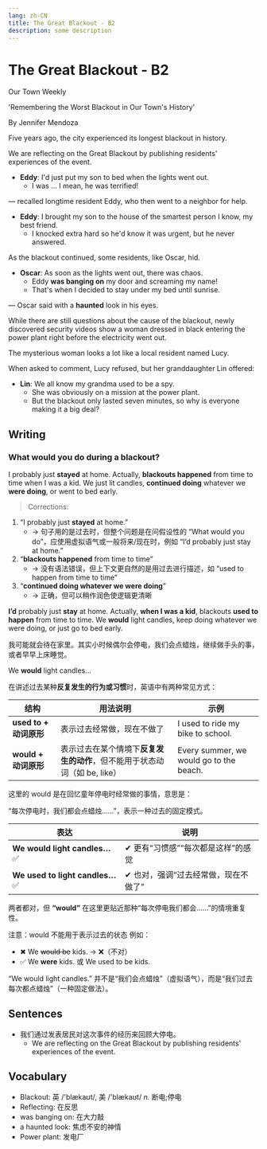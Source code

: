 ```yaml
---
lang: zh-CN
title: The Great Blackout - B2
description: some description
---
```


# The Great Blackout - B2

Our Town Weekly

'Remembering the Worst Blackout in Our Town's History'

By Jennifer Mendoza

Five years ago, the city experienced its longest blackout in history.

We are reflecting on the Great Blackout by publishing residents' experiences of the event.

- **Eddy**: I'd just put my son to bed when the lights went out.
  - I was ... I mean, he was terrified!

— recalled longtime resident Eddy, who then went to a neighbor for help.

- **Eddy**: I brought my son to the house of the smartest person I know, my best friend.
  - I knocked extra hard so he'd know it was urgent, but he never answered.

As the blackout continued, some residents, like Oscar, hid.

- **Oscar**: As soon as the lights went out, there was chaos.
  - Eddy **was banging on** my door and screaming my name!
  - That's when I decided to stay under my bed until sunrise.

— Oscar said with a **haunted** look in his eyes.

While there are still questions about the cause of the blackout, newly discovered security videos show a woman dressed in black entering the power plant right before the electricity went out.

The mysterious woman looks a lot like a local resident named Lucy.

When asked to comment, Lucy refused, but her granddaughter Lin offered:

- **Lin**: We all know my grandma used to be a spy.
  - She was obviously on a mission at the power plant.
  - But the blackout only lasted seven minutes, so why is everyone making it a big deal?

## Writing

### What would you do during a blackout?

I probably just **stayed** at home. Actually, **blackouts happened** from time to time when I was a kid. We just lit candles, **continued doing** whatever we **were doing**, or went to bed early.

> Corrections:

1. “I probably just **stayed** at home.”
   - → 句子用的是过去时，但整个问题是在问假设性的 “What would you do”，应使用虚拟语气或一般将来/现在时，例如 “I’d probably just stay at home.”
2. “**blackouts happened** from time to time”
   - → 没有语法错误，但上下文更自然的是用过去进行描述，如 “used to happen from time to time”
3. “**continued doing whatever we were doing**”
   - → 正确，但可以稍作润色使逻辑更清晰

**I’d** probably just **stay** at home. Actually, **when I was a kid**, blackouts **used to happen** from time to time. We **would** light candles, keep doing whatever we were doing, or just go to bed early.

我可能就会待在家里。其实小时候偶尔会停电，我们会点蜡烛，继续做手头的事，或者早早上床睡觉。

We **would** light candles...

在讲述过去某种**反复发生的行为或习惯**时，英语中有两种常见方式：

| 结构                   | 用法说明                                                                  | 示例                                    |
| ---------------------- | ------------------------------------------------------------------------- | --------------------------------------- |
| **used to + 动词原形** | 表示过去经常做，现在不做了                                                | I used to ride my bike to school.       |
| **would + 动词原形**   | 表示过去在某个情境下**反复发生的动作**，但不能用于状态动词（如 be, like） | Every summer, we would go to the beach. |

这里的 would 是在回忆童年停电时经常做的事情，意思是：

“每次停电时，我们都会点蜡烛……”，表示一种过去的固定模式。

| 表达                             | 说明                                 |
| -------------------------------- | ------------------------------------ |
| **We would light candles…** ✅   | ✔ 更有“习惯感”“每次都是这样”的感觉   |
| **We used to light candles…** ✅ | ✔ 也对，强调“过去经常做，现在不做了” |

两者都对，但 **“would”** 在这里更贴近那种“每次停电我们都会……”的情境重复性。

注意：would 不能用于表示过去的状态
例如：

- ✖ We ~~would be~~ kids. → ❌（不对）
- ✅ We **were** kids. 或 We used to be kids.

“We would light candles.” 并不是“我们会点蜡烛”（虚拟语气），而是“我们过去每次都点蜡烛”（一种固定做法）。

## Sentences

- 我们通过发表居民对这次事件的经历来回顾大停电。
  - We are reflecting on the Great Blackout by publishing residents' experiences of the event.

## Vocabulary

- Blackout: 英 /'blækaʊt/, 美 /'blækaʊt/ _n._ 断电;停电
- Reflecting: 在反思
- was banging on: 在大力敲
- a haunted look: 焦虑不安的神情
- Power plant: 发电厂
